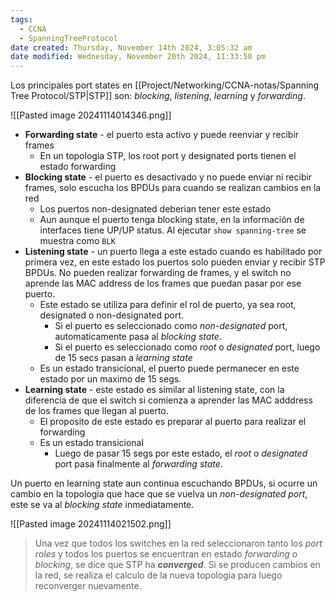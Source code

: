 ```yaml
---
tags:
  - CCNA
  - SpanningTreeProtocol
date created: Thursday, November 14th 2024, 3:05:32 am
date modified: Wednesday, November 20th 2024, 11:33:50 pm
---
```

Los principales port states en [[Project/Networking/CCNA-notas/Spanning Tree Protocol/STP|STP]] son: _blocking_, _listening_, _learning_ y _forwarding_.

![[Pasted image 20241114014346.png]]

- **Forwarding state** - el puerto esta activo y puede reenviar y recibir frames 
	- En un topologia STP, los root port y designated ports tienen el estado forwarding 
- **Blocking state** - el puerto es desactivado y no puede enviar ni recibir frames, solo escucha los BPDUs para cuando se realizan cambios en la red 
	- Los puertos non-designated deberian tener este estado 
	- Aun aunque el puerto tenga blocking state, en la información de interfaces tiene UP/UP status. Al ejecutar `show spanning-tree` se muestra como `BLK`
- **Listening state** - un puerto llega a este estado cuando es habilitado por primera vez, en este estado los puertos solo pueden enviar y recibir STP BPDUs. No pueden realizar forwarding de frames, y el switch no aprende las MAC address de los frames que puedan pasar por ese puerto.
	- Este estado se utiliza para definir el rol de puerto, ya sea root, designated o non-designated port. 
		- Si el puerto es seleccionado como *non-designated* port, automaticamente pasa al *blocking state*. 
		- Si el puerto es seleccionado como *root* o *designated* port, luego de 15 secs pasan a _learning state_
	- Es un estado transicional, el puerto puede permanecer en este estado por un maximo de 15 segs. 
- **Learning state** - este estado es similar al listening state, con la diferencia de que el switch si comienza a aprender las MAC adddress de los frames que llegan al puerto. 
	- El proposito de este estado es preparar al puerto para realizar el forwarding
	- Es un estado transicional 
		- Luego de pasar 15 segs por este estado, el _root_ o _designated_ port pasa finalmente al _forwarding state_.

Un puerto en learning state aun continua escuchando BPDUs, si ocurre un cambio en la topologia que hace que se vuelva un _non-designated port_, este se va al _blocking state_ inmediatamente.

![[Pasted image 20241114021502.png]]

> Una vez que todos los switches en la red seleccionaron tanto los _port roles_ y todos los puertos se encuentran en estado _forwarding_ o _blocking_, se dice que STP ha **_converged_**. Si se producen cambios en la red, se realiza el calculo de la nueva topologia para luego reconverger nuevamente. 

